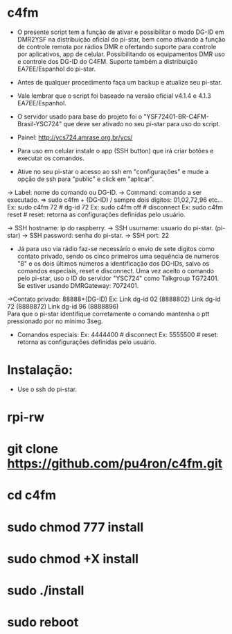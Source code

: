 # c4fm
* O presente script tem a função de ativar e possibilitar o modo DG-ID em DMR2YSF na distribuição oficial do pi-star, bem como ativando a função de controle remota por rádios DMR e ofertando suporte para controle por aplicativos, app de celular. Possibilitando os equipamentos DMR uso e controle dos DG-ID do C4FM. Suporte também a distribuição EA7EE/Espanhol do pi-star.

* Antes de qualquer procedimento faça um backup e atualize seu pi-star. 
* Vale lembrar que o script foi baseado na versão oficial v4.1.4 e 4.1.3 EA7EE/Espanhol.
* O servidor usado para base do projeto foi o "YSF72401-BR-C4FM-Brasil-YSC724" que deve ser ativado no seu pi-star para uso do script.
* Painel: http://ycs724.amrase.org.br/ycs/

* Para uso em celular instale o app (SSH button) que irá criar botões e executar os comandos.
* Ative no seu pi-star o acesso ao ssh em "configurações" e mude a opção de ssh para "public" e click em "aplicar".

-> Label: nome do comando ou DG-ID.
-> Command: comando a ser executado. => sudo c4fm + (DG-ID)  / sempre dois digitos: 01,02,72,96 etc...  
Ex: sudo c4fm 72          # dg-id 72
Ex: sudo c4fm off         # disconnect 
Ex: sudo c4fm reset       # reset: retorna as configurações definidas pelo usuário.

-> SSH hostname: ip do raspberry.
-> SSH usurname: usuario do pi-star. (pi-star)
-> SSH password: senha do pi-star.
-> SSH port: 22


* Já para uso via rádio faz-se necessário o envio de sete digitos como contato privado, sendo os cinco primeiros uma sequência de numeros "8" e os dois últimos números a identificação dos DG-IDs, salvo os comandos especiais, reset e disconnect. Uma vez aceito o comando pelo pi-star, uso o ID do servidor "YSC724" como Talkgroup TG72401. Se estiver usando DMRGateway: 7072401.

->Contato privado:  88888+(DG-ID)
Ex: 
Link dg-id 02 (8888802)
Link dg-id 72 (8888872) 
Link dg-id 96 (8888896)    
Para que o pi-star identifique corretamente o comando mantenha o ptt pressionado por no mínimo 3seg.

* Comandos especiais:
Ex: 4444400    # disconnect
Ex: 5555500    # reset: retorna as configurações definidas pelo usuário.


# Instalação: 
* Use o ssh do pi-star.

#  rpi-rw
#  git clone https://github.com/pu4ron/c4fm.git
#  cd c4fm
#  sudo chmod 777 install
#  sudo chmod +X install
#  sudo ./install

#  sudo reboot


